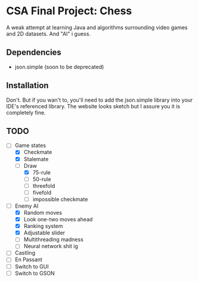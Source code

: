 # CSA Final Project: Chess

A weak attempt at learning Java and algorithms surrounding video games and 2D datasets. And "AI" i guess.

## Dependencies

- json.simple (soon to be deprecated)

## Installation

Don't. But if you wan't to, you'll need to add the json.simple library into your IDE's referenced library. The website looks sketch but I assure you it is completely fine.

## TODO

- [ ] Game states
  - [x] Checkmate
  - [x] Stalemate
  - [ ] Draw
    - [x] 75-rule
    - [ ] 50-rule
    - [ ] threefold
    - [ ] fivefold
    - [ ] impossible checkmate
- [ ] Enemy AI
  - [x] Random moves
  - [x] Look one-two moves ahead
  - [x] Ranking system
  - [x] Adjustable slider
  - [ ] Multithreading madness
  - [ ] Neural network shit ig
- [ ] Castling
- [ ] En Passant
- [ ] Switch to GUI
- [ ] Switch to GSON

